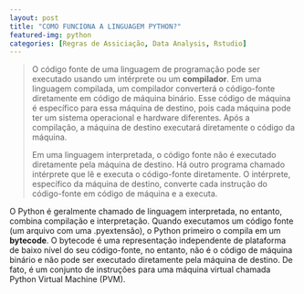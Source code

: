 ```yaml
---
layout: post
title: "COMO FUNCIONA A LINGUAGEM PYTHON?"
featured-img: python
categories: [Regras de Assiciação, Data Analysis, Rstudio]
---
```


> O código fonte de uma linguagem de programação pode ser executado
> usando um intérprete ou um **compilador**. Em uma linguagem compilada,
> um compilador converterá o código-fonte diretamente em código de
> máquina binário. Esse código de máquina é específico para essa
> máquina de destino, pois cada máquina pode ter um sistema operacional
> e hardware diferentes. Após a compilação, a máquina de destino executará
> diretamente o código da máquina.
>
> Em uma linguagem interpretada, o código fonte não é executado diretamente
> pela máquina de destino. Há outro programa chamado intérprete que lê e executa
> o código-fonte diretamente. O intérprete, específico da máquina de destino,
> converte cada instrução do código-fonte em código de máquina e a executa.
> 

O Python é geralmente chamado de linguagem interpretada, no entanto, 
combina compilação e interpretação. Quando executamos um 
código fonte (um arquivo com uma .pyextensão), o Python primeiro o compila 
em um **bytecode**. O bytecode é uma representação independente de plataforma 
de baixo nível do seu código-fonte, no entanto, não é o código de máquina binário 
e não pode ser executado diretamente pela máquina de destino. De fato, 
é um conjunto de instruções para uma máquina virtual chamada 
Python Virtual Machine (PVM).


